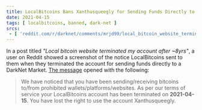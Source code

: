 ```yaml
---
title: LocalBitcoins Bans Xanthusqueegly for Sending Funds Directly to a DarkNet Market
date: 2021-04-15
tags: [ localbitcoins, banned, dark-net ]
srcs:
 - [ 'reddit.com/r/darknet/comments/mrjd99/local_bitcoin_website_terminated_my_account_after/', 'web.archive.org/web/20210415172033if_/https://www.reddit.com/r/darknet/comments/mrjd99/local_bitcoin_website_terminated_my_account_after/' ]
---
```


In a post titled _"Local bitcoin website terminated my account after ~8yrs"_, a
user on Reddit showed a screenshot of the notice LocalBitcoins sent to them
when they terminated the account for sending funds directly to a DarkNet
Market. [The message](notice.jpg) opened with the following:

> We have noticed that you have been sending/receiving bitcoins to/from
> prohibited wallets/platforms/websites. As per our terms of service your
> LocalBitcoins account has been terminated on **2021-04-15**. You have lost
> the right to use the account Xanthusqueegly.
